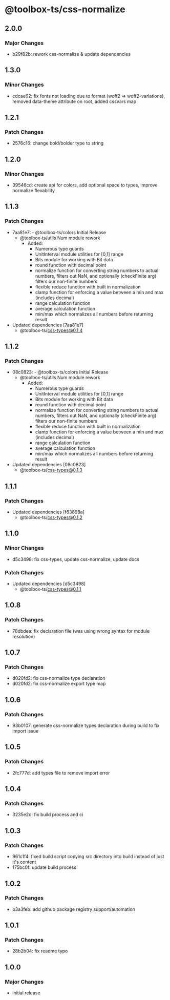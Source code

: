 # @toolbox-ts/css-normalize

## 2.0.0

### Major Changes

- b29f82b: rework css-normalize & update dependencies

## 1.3.0

### Minor Changes

- cdcae62: fix fonts not loading due to format (woff2 => woff2-variations), removed data-theme attribute on root, added cssVars map

## 1.2.1

### Patch Changes

- 2576c16: change bold/bolder type to string

## 1.2.0

### Minor Changes

- 39546cd: create api for colors, add optional space to types, improve normalize flexability

## 1.1.3

### Patch Changes

- 7aa81e7: - @toolbox-ts/colors Initial Release
  - @toolbox-ts/utils Num module rework
    - Added:
      - Numerous type guards
      - UnitInterval module utilities for [0,1] range
      - Bits module for working with Bit data
      - round function with decimal point
      - normalize function for converting string numbers to actual numbers,
        filters out NaN, and optionally (checkFinite arg) filters our non-finite
        numbers
      - flexible reduce function with built in normalization
      - clamp function for enforcing a value between a min and max (includes
        decimal)
      - range calculation function
      - average calculation function
      - min/max which normalizes all numbers before returning result
- Updated dependencies [7aa81e7]
  - @toolbox-ts/css-types@0.1.4

## 1.1.2

### Patch Changes

- 08c0823: - @toolbox-ts/colors Initial Release
  - @toolbox-ts/utils Num module rework
    - Added:
      - Numerous type guards
      - UnitInterval module utilities for [0,1] range
      - Bits module for working with Bit data
      - round function with decimal point
      - normalize function for converting string numbers to actual numbers,
        filters out NaN, and optionally (checkFinite arg) filters our non-finite
        numbers
      - flexible reduce function with built in normalization
      - clamp function for enforcing a value between a min and max (includes
        decimal)
      - range calculation function
      - average calculation function
      - min/max which normalizes all numbers before returning result
- Updated dependencies [08c0823]
  - @toolbox-ts/css-types@0.1.3

## 1.1.1

### Patch Changes

- Updated dependencies [f63898a]
  - @toolbox-ts/css-types@0.1.2

## 1.1.0

### Minor Changes

- d5c3498: fix css-types, update css-normalize, update docs

### Patch Changes

- Updated dependencies [d5c3498]
  - @toolbox-ts/css-types@0.1.1

## 1.0.8

### Patch Changes

- 78dbdea: fix declaration file (was using wrong syntax for module resolution)

## 1.0.7

### Patch Changes

- d020fd2: fix css-normalize type declaration
- d020fd2: fix css-normalize export type map

## 1.0.6

### Patch Changes

- 93b0107: generate css-normalize types declaration during build to fix import issue

## 1.0.5

### Patch Changes

- 2fc777d: add types file to remove import error

## 1.0.4

### Patch Changes

- 3235e2d: fix build process and ci

## 1.0.3

### Patch Changes

- 961c1f4: fixed build script copying src directory into build instead of just it's content
- 175bc0f: update build process

## 1.0.2

### Patch Changes

- b3a3feb: add github package registry support/automation

## 1.0.1

### Patch Changes

- 28b2b04: fix readme typo

## 1.0.0

### Major Changes

- initial release
